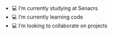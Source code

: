 - 💻 I’m currently studying at Senacrs
- 💻 I’m currently learning code
- 💻 I’m looking to collaborate on projects
